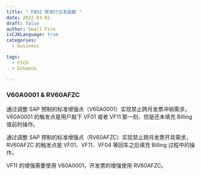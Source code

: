 ```yaml
---
title: " FB02 修改行文本函数 "
date: 2022-03-02
draft: false
author: Small Fire
isCJKLanguage: true
categories: 
  - business

tags: 
  - FICO
  - Enhance

---
```


### V60A0001 & RV60AFZC

通过调整 SAP 预制的标准增强点（V60A0001）实现禁止跨月发票冲销需求，V60A0001 的触发点是用户敲下 VF01 或者 VF11 那一刻、但是还未填充 Billing 值前的操作。

通过调整 SAP 预制的标准增强点（RV60AFZC）实现禁止跨月发票开具需求，RV60AFZC 的触发点是 VF01、VF11、VF04 等回车之后填充 Billing 过程中的操作。

VF11 的增强需要使用 V60A0001，开发票的增强使用 RV60AFZC。